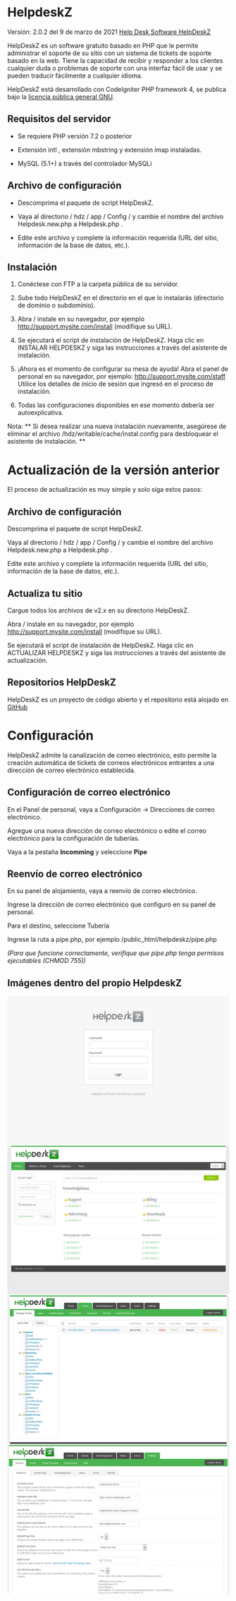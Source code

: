 # HelpdeskZ

Versión: 2.0.2 del 9 de marzo de 2021
[Help Desk Software HelpDeskZ](https://www.helpdeskz.com/)

HelpDeskZ es un software gratuito basado en PHP que le permite administrar el soporte de su sitio con un sistema de tickets de soporte basado en la web. Tiene la capacidad de recibir y responder a los clientes cualquier duda o problemas de soporte con una interfaz fácil de usar y se pueden traducir fácilmente a cualquier idioma.

HelpDeskZ está desarrollado con CodeIgniter PHP framework 4, se publica bajo la [licencia pública general GNU](https://www.helpdeskz.com/license/gpl).

## Requisitos del servidor

* Se requiere PHP versión 7.2 o posterior

* Extensión intl , extensión mbstring y extensión imap instaladas.

* MySQL (5.1+) a través del controlador MySQLi

## Archivo de configuración

* Descomprima el paquete de script HelpDeskZ.

* Vaya al directorio / hdz / app / Config / y cambie el nombre del archivo Helpdesk.new.php a Helpdesk.php .

* Edite este archivo y complete la información requerida (URL del sitio, información de la base de datos, etc.).

## Instalación

1. Conéctese con FTP a la carpeta pública de su servidor.

2. Sube todo HelpDeskZ en el directorio en el que lo instalarás (directorio de dominio o subdominio).

3. Abra / instale en su navegador, por ejemplo http://support.mysite.com/install (modifique su URL).

4. Se ejecutará el script de instalación de HelpDeskZ. Haga clic en INSTALAR HELPDESKZ y siga las instrucciones a través del asistente de instalación.

5. ¡Ahora es el momento de configurar su mesa de ayuda! Abra el panel de personal en su navegador, por ejemplo: http://support.mysite.com/staff Utilice los detalles de inicio de sesión que ingresó en el proceso de instalación.

6. Todas las configuraciones disponibles en ese momento debería ser autoexplicativa.

Nota: ** Si desea realizar una nueva instalación nuevamente, asegúrese de eliminar el archivo /hdz/writable/cache/instal.config para desbloquear el asistente de instalación. **

# Actualización de la versión anterior
El proceso de actualización es muy simple y solo siga estos pasos:

## Archivo de configuración
Descomprima el paquete de script HelpDeskZ.

Vaya al directorio / hdz / app / Config / y cambie el nombre del archivo Helpdesk.new.php a Helpdesk.php .

Edite este archivo y complete la información requerida (URL del sitio, información de la base de datos, etc.).

## Actualiza tu sitio
Cargue todos los archivos de v2.x en su directorio HelpDeskZ.

Abra / instale en su navegador, por ejemplo http://support.mysite.com/install (modifique su URL).

Se ejecutará el script de instalación de HelpDeskZ. Haga clic en ACTUALIZAR HELPDESKZ y siga las instrucciones a través del asistente de actualización.

## Repositorios HelpDeskZ
HelpDeskZ es un proyecto de código abierto y el repositorio está alojado en [GitHub](https://github.com/helpdesk-z/helpdeskz-dev)

# Configuración

HelpDeskZ admite la canalización de correo electrónico, esto permite la creación automática de tickets de correos electrónicos entrantes a una dirección de correo electrónico establecida.

## Configuración de correo electrónico
En el Panel de personal, vaya a Configuración -> Direcciones de correo electrónico.

Agregue una nueva dirección de correo electrónico o edite el correo electrónico para la configuración de tuberías.

Vaya a la pestaña **Incomming** y seleccione **Pipe**

## Reenvío de correo electrónico
En su panel de alojamiento, vaya a reenvío de correo electrónico.

Ingrese la dirección de correo electrónico que configuró en su panel de personal.

Para el destino, seleccione Tubería

Ingrese la ruta a pipe.php, por ejemplo /public_html/helpdeskz/pipe.php

*(Para que funcione correctamente, verifique que pipe.php tenga permisos ejecutables (CHMOD 755))*

## Imágenes dentro del propio HelpdeskZ

![1.Imágenes dentro del propio HelpdeskZ](https://github.com/Alex-Kindrax/HelpdeskZ/blob/main/imagenes/1.png)
![2.Imágenes dentro del propio HelpdeskZ](https://github.com/Alex-Kindrax/HelpdeskZ/blob/main/imagenes/2.png)
![3.Imágenes dentro del propio HelpdeskZ](https://github.com/Alex-Kindrax/HelpdeskZ/blob/main/imagenes/3.png)
![4.Imágenes dentro del propio HelpdeskZ](https://github.com/Alex-Kindrax/HelpdeskZ/blob/main/imagenes/4.png)


